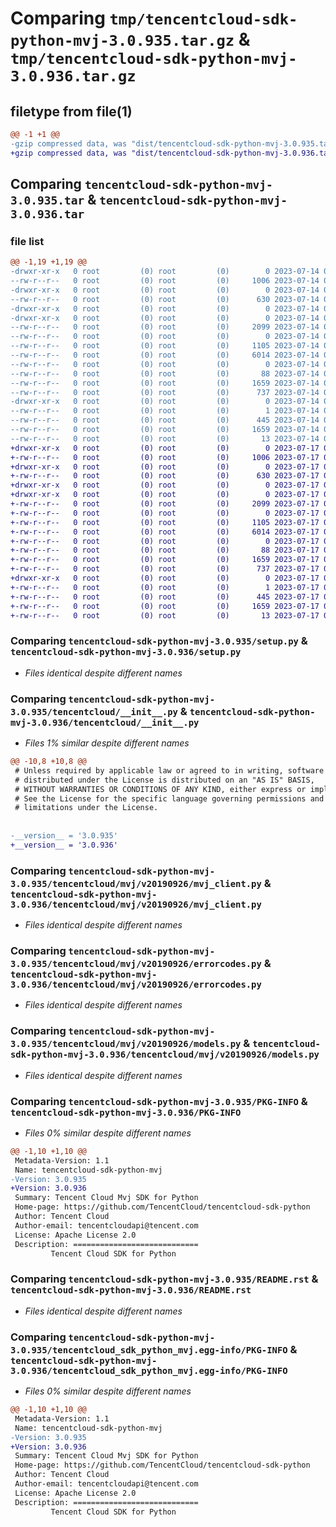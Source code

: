 # Comparing `tmp/tencentcloud-sdk-python-mvj-3.0.935.tar.gz` & `tmp/tencentcloud-sdk-python-mvj-3.0.936.tar.gz`

## filetype from file(1)

```diff
@@ -1 +1 @@
-gzip compressed data, was "dist/tencentcloud-sdk-python-mvj-3.0.935.tar", last modified: Fri Jul 14 00:35:06 2023, max compression
+gzip compressed data, was "dist/tencentcloud-sdk-python-mvj-3.0.936.tar", last modified: Mon Jul 17 00:31:48 2023, max compression
```

## Comparing `tencentcloud-sdk-python-mvj-3.0.935.tar` & `tencentcloud-sdk-python-mvj-3.0.936.tar`

### file list

```diff
@@ -1,19 +1,19 @@
-drwxr-xr-x   0 root         (0) root         (0)        0 2023-07-14 00:35:06.000000 tencentcloud-sdk-python-mvj-3.0.935/
--rw-r--r--   0 root         (0) root         (0)     1006 2023-07-14 00:35:06.000000 tencentcloud-sdk-python-mvj-3.0.935/setup.py
-drwxr-xr-x   0 root         (0) root         (0)        0 2023-07-14 00:35:06.000000 tencentcloud-sdk-python-mvj-3.0.935/tencentcloud/
--rw-r--r--   0 root         (0) root         (0)      630 2023-07-14 00:35:06.000000 tencentcloud-sdk-python-mvj-3.0.935/tencentcloud/__init__.py
-drwxr-xr-x   0 root         (0) root         (0)        0 2023-07-14 00:35:06.000000 tencentcloud-sdk-python-mvj-3.0.935/tencentcloud/mvj/
-drwxr-xr-x   0 root         (0) root         (0)        0 2023-07-14 00:35:06.000000 tencentcloud-sdk-python-mvj-3.0.935/tencentcloud/mvj/v20190926/
--rw-r--r--   0 root         (0) root         (0)     2099 2023-07-14 00:35:06.000000 tencentcloud-sdk-python-mvj-3.0.935/tencentcloud/mvj/v20190926/mvj_client.py
--rw-r--r--   0 root         (0) root         (0)        0 2023-07-14 00:35:06.000000 tencentcloud-sdk-python-mvj-3.0.935/tencentcloud/mvj/v20190926/__init__.py
--rw-r--r--   0 root         (0) root         (0)     1105 2023-07-14 00:35:06.000000 tencentcloud-sdk-python-mvj-3.0.935/tencentcloud/mvj/v20190926/errorcodes.py
--rw-r--r--   0 root         (0) root         (0)     6014 2023-07-14 00:35:06.000000 tencentcloud-sdk-python-mvj-3.0.935/tencentcloud/mvj/v20190926/models.py
--rw-r--r--   0 root         (0) root         (0)        0 2023-07-14 00:35:06.000000 tencentcloud-sdk-python-mvj-3.0.935/tencentcloud/mvj/__init__.py
--rw-r--r--   0 root         (0) root         (0)       88 2023-07-14 00:35:06.000000 tencentcloud-sdk-python-mvj-3.0.935/setup.cfg
--rw-r--r--   0 root         (0) root         (0)     1659 2023-07-14 00:35:06.000000 tencentcloud-sdk-python-mvj-3.0.935/PKG-INFO
--rw-r--r--   0 root         (0) root         (0)      737 2023-07-14 00:35:06.000000 tencentcloud-sdk-python-mvj-3.0.935/README.rst
-drwxr-xr-x   0 root         (0) root         (0)        0 2023-07-14 00:35:06.000000 tencentcloud-sdk-python-mvj-3.0.935/tencentcloud_sdk_python_mvj.egg-info/
--rw-r--r--   0 root         (0) root         (0)        1 2023-07-14 00:35:06.000000 tencentcloud-sdk-python-mvj-3.0.935/tencentcloud_sdk_python_mvj.egg-info/dependency_links.txt
--rw-r--r--   0 root         (0) root         (0)      445 2023-07-14 00:35:06.000000 tencentcloud-sdk-python-mvj-3.0.935/tencentcloud_sdk_python_mvj.egg-info/SOURCES.txt
--rw-r--r--   0 root         (0) root         (0)     1659 2023-07-14 00:35:06.000000 tencentcloud-sdk-python-mvj-3.0.935/tencentcloud_sdk_python_mvj.egg-info/PKG-INFO
--rw-r--r--   0 root         (0) root         (0)       13 2023-07-14 00:35:06.000000 tencentcloud-sdk-python-mvj-3.0.935/tencentcloud_sdk_python_mvj.egg-info/top_level.txt
+drwxr-xr-x   0 root         (0) root         (0)        0 2023-07-17 00:31:48.000000 tencentcloud-sdk-python-mvj-3.0.936/
+-rw-r--r--   0 root         (0) root         (0)     1006 2023-07-17 00:31:48.000000 tencentcloud-sdk-python-mvj-3.0.936/setup.py
+drwxr-xr-x   0 root         (0) root         (0)        0 2023-07-17 00:31:48.000000 tencentcloud-sdk-python-mvj-3.0.936/tencentcloud/
+-rw-r--r--   0 root         (0) root         (0)      630 2023-07-17 00:31:48.000000 tencentcloud-sdk-python-mvj-3.0.936/tencentcloud/__init__.py
+drwxr-xr-x   0 root         (0) root         (0)        0 2023-07-17 00:31:48.000000 tencentcloud-sdk-python-mvj-3.0.936/tencentcloud/mvj/
+drwxr-xr-x   0 root         (0) root         (0)        0 2023-07-17 00:31:48.000000 tencentcloud-sdk-python-mvj-3.0.936/tencentcloud/mvj/v20190926/
+-rw-r--r--   0 root         (0) root         (0)     2099 2023-07-17 00:31:48.000000 tencentcloud-sdk-python-mvj-3.0.936/tencentcloud/mvj/v20190926/mvj_client.py
+-rw-r--r--   0 root         (0) root         (0)        0 2023-07-17 00:31:48.000000 tencentcloud-sdk-python-mvj-3.0.936/tencentcloud/mvj/v20190926/__init__.py
+-rw-r--r--   0 root         (0) root         (0)     1105 2023-07-17 00:31:48.000000 tencentcloud-sdk-python-mvj-3.0.936/tencentcloud/mvj/v20190926/errorcodes.py
+-rw-r--r--   0 root         (0) root         (0)     6014 2023-07-17 00:31:48.000000 tencentcloud-sdk-python-mvj-3.0.936/tencentcloud/mvj/v20190926/models.py
+-rw-r--r--   0 root         (0) root         (0)        0 2023-07-17 00:31:48.000000 tencentcloud-sdk-python-mvj-3.0.936/tencentcloud/mvj/__init__.py
+-rw-r--r--   0 root         (0) root         (0)       88 2023-07-17 00:31:48.000000 tencentcloud-sdk-python-mvj-3.0.936/setup.cfg
+-rw-r--r--   0 root         (0) root         (0)     1659 2023-07-17 00:31:48.000000 tencentcloud-sdk-python-mvj-3.0.936/PKG-INFO
+-rw-r--r--   0 root         (0) root         (0)      737 2023-07-17 00:31:48.000000 tencentcloud-sdk-python-mvj-3.0.936/README.rst
+drwxr-xr-x   0 root         (0) root         (0)        0 2023-07-17 00:31:48.000000 tencentcloud-sdk-python-mvj-3.0.936/tencentcloud_sdk_python_mvj.egg-info/
+-rw-r--r--   0 root         (0) root         (0)        1 2023-07-17 00:31:48.000000 tencentcloud-sdk-python-mvj-3.0.936/tencentcloud_sdk_python_mvj.egg-info/dependency_links.txt
+-rw-r--r--   0 root         (0) root         (0)      445 2023-07-17 00:31:48.000000 tencentcloud-sdk-python-mvj-3.0.936/tencentcloud_sdk_python_mvj.egg-info/SOURCES.txt
+-rw-r--r--   0 root         (0) root         (0)     1659 2023-07-17 00:31:48.000000 tencentcloud-sdk-python-mvj-3.0.936/tencentcloud_sdk_python_mvj.egg-info/PKG-INFO
+-rw-r--r--   0 root         (0) root         (0)       13 2023-07-17 00:31:48.000000 tencentcloud-sdk-python-mvj-3.0.936/tencentcloud_sdk_python_mvj.egg-info/top_level.txt
```

### Comparing `tencentcloud-sdk-python-mvj-3.0.935/setup.py` & `tencentcloud-sdk-python-mvj-3.0.936/setup.py`

 * *Files identical despite different names*

### Comparing `tencentcloud-sdk-python-mvj-3.0.935/tencentcloud/__init__.py` & `tencentcloud-sdk-python-mvj-3.0.936/tencentcloud/__init__.py`

 * *Files 1% similar despite different names*

```diff
@@ -10,8 +10,8 @@
 # Unless required by applicable law or agreed to in writing, software
 # distributed under the License is distributed on an "AS IS" BASIS,
 # WITHOUT WARRANTIES OR CONDITIONS OF ANY KIND, either express or implied.
 # See the License for the specific language governing permissions and
 # limitations under the License.
 
 
-__version__ = '3.0.935'
+__version__ = '3.0.936'
```

### Comparing `tencentcloud-sdk-python-mvj-3.0.935/tencentcloud/mvj/v20190926/mvj_client.py` & `tencentcloud-sdk-python-mvj-3.0.936/tencentcloud/mvj/v20190926/mvj_client.py`

 * *Files identical despite different names*

### Comparing `tencentcloud-sdk-python-mvj-3.0.935/tencentcloud/mvj/v20190926/errorcodes.py` & `tencentcloud-sdk-python-mvj-3.0.936/tencentcloud/mvj/v20190926/errorcodes.py`

 * *Files identical despite different names*

### Comparing `tencentcloud-sdk-python-mvj-3.0.935/tencentcloud/mvj/v20190926/models.py` & `tencentcloud-sdk-python-mvj-3.0.936/tencentcloud/mvj/v20190926/models.py`

 * *Files identical despite different names*

### Comparing `tencentcloud-sdk-python-mvj-3.0.935/PKG-INFO` & `tencentcloud-sdk-python-mvj-3.0.936/PKG-INFO`

 * *Files 0% similar despite different names*

```diff
@@ -1,10 +1,10 @@
 Metadata-Version: 1.1
 Name: tencentcloud-sdk-python-mvj
-Version: 3.0.935
+Version: 3.0.936
 Summary: Tencent Cloud Mvj SDK for Python
 Home-page: https://github.com/TencentCloud/tencentcloud-sdk-python
 Author: Tencent Cloud
 Author-email: tencentcloudapi@tencent.com
 License: Apache License 2.0
 Description: ============================
         Tencent Cloud SDK for Python
```

### Comparing `tencentcloud-sdk-python-mvj-3.0.935/README.rst` & `tencentcloud-sdk-python-mvj-3.0.936/README.rst`

 * *Files identical despite different names*

### Comparing `tencentcloud-sdk-python-mvj-3.0.935/tencentcloud_sdk_python_mvj.egg-info/PKG-INFO` & `tencentcloud-sdk-python-mvj-3.0.936/tencentcloud_sdk_python_mvj.egg-info/PKG-INFO`

 * *Files 0% similar despite different names*

```diff
@@ -1,10 +1,10 @@
 Metadata-Version: 1.1
 Name: tencentcloud-sdk-python-mvj
-Version: 3.0.935
+Version: 3.0.936
 Summary: Tencent Cloud Mvj SDK for Python
 Home-page: https://github.com/TencentCloud/tencentcloud-sdk-python
 Author: Tencent Cloud
 Author-email: tencentcloudapi@tencent.com
 License: Apache License 2.0
 Description: ============================
         Tencent Cloud SDK for Python
```

